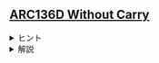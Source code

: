 <!--
author: ISHIKAWA Yuichiro
-->
## [ARC136D Without Carry](https://atcoder.jp/contests/arc136/tasks/arc136_d)

<details><summary> ヒント </summary>

もし、$1, 2$桁の整数についてのみ考えるとき、すなわち $A_{i} \lt 100$ であれば、どのように解けばいいでしょうか?  
(横軸を$10^0$の位、縦軸を$10^1$の位として、二次元平面にプロットしてみましょう。)

</details>

<details><summary> 解説 </summary>

$1, 2$桁の整数についてのみ考えるとき、すなわち $A_{i} \lt 100$ であれば、横軸を$10^0$の位、縦軸を$10^1$の位として、二次元平面にプロットした上で、ある格子点$(X, Y)$について、プロットされた格子点$(x, y)$であって、長方形領域$0 \leq x \leq X, 0 \leq y \leq Y$にあるものがいくつあるかを数え上げる問題に帰着されます。これは典型的な平面走査の問題で、多くの場合セグメント木を用いるものに帰着されますが、今回の場合領域が非常に小さいことからdpを用いて解くことができます。

全く同じことを$6$次元空間について行えばよく、時間計算量は$\mathrm{O}(N + \mathrm{max}(N \mathrm{log} N))$になります。

</details>
